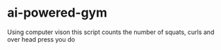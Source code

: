# ai-powered-gym
Using computer vison this script counts the number of squats, curls and over head press you do
